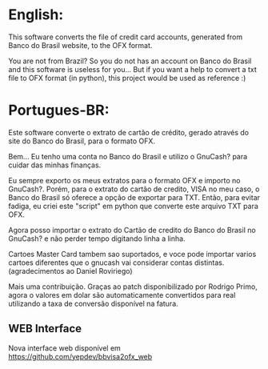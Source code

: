 English:
========
This software converts the file of credit card accounts, generated from
Banco do Brasil website, to the OFX format.

You are not from Brazil? So you do not has an account on Banco do Brasil
and this software is useless for you... But if you want a help to
convert a txt file to OFX format (in python), this project would be used
as reference :)

Portugues-BR:
=============

Este software converte o extrato de cartão de crédito, gerado através do
site do Banco do Brasil, para o formato OFX.

Bem... Eu tenho uma conta no Banco do Brasil e utilizo o GnuCash? para
cuidar das minhas finanças.

Eu sempre exporto os meus extratos para o formato OFX e importo no
GnuCash?. Porém, para o extrato do cartão de credito, VISA no meu caso,
o Banco do Brasil só oferece a opção de exportar para TXT. Então, para
evitar fadiga, eu criei este "script" em python que converte este
arquivo TXT para OFX.

Agora posso importar o extrato do Cartão de credito do Banco do Brasil
no GnuCash? e não perder tempo digitando linha a linha.

Cartoes Master Card tambem sao suportados, e voce pode importar varios
cartoes diferentes que o gnucash vai considerar contas distintas.
(agradecimentos ao Daniel Roviriego)

Mais uma contribuição. Graças ao patch disponibilizado por Rodrigo
Primo, agora o valores em dolar são automaticamente convertidos para
real utilizando a taxa de conversão disponível na fatura.

WEB Interface
-------------

Nova interface web disponível em
https://github.com/yepdev/bbvisa2ofx_web
